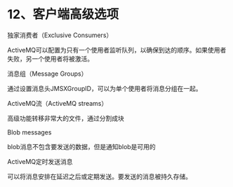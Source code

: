 # 12、客户端高级选项

独家消费者（Exclusive Consumers）

ActiveMQ可以配置为只有一个使用者监听队列，以确保到达的顺序。如果使用者失败，另一个使用者将被激活。

消息组（Message Groups）

通过设置消息头JMSXGroupID，可以为单个使用者将消息分组在一起。

ActiveMQ流（ActiveMQ streams）

高级功能转移非常大的文件，通过分割成块

Blob messages

blob消息不包含要发送的数据，但是通知blob是可用的

ActiveMQ定时发送消息

可以将消息安排在延迟之后或定期发送。要发送的消息被持久存储。

